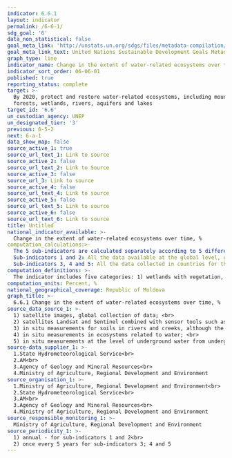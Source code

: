 ```yaml
---
indicator: 6.6.1
layout: indicator
permalink: /6-6-1/
sdg_goal: '6'
data_non_statistical: false
goal_meta_link: 'http://unstats.un.org/sdgs/files/metadata-compilation/Metadata-Goal-6.pdf'
goal_meta_link_text: United Nations Sustainable Development Goals Metadata (pdf 428kB)
graph_type: line
indicator_name: Change in the extent of water-related ecosystems over time
indicator_sort_order: 06-06-01
published: true
reporting_status: complete
target: >-
  By 2020, protect and restore water-related ecosystems, including mountains,
  forests, wetlands, rivers, aquifers and lakes
target_id: '6.6'
un_custodian_agency: UNEP
un_designated_tier: '3'
previous: 6-5-2
next: 6-a-1
data_show_map: false
source_active_1: true
source_url_text_1: Link to source
source_active_2: false
source_url_text_2: Link to Source
source_active_3: false
source_url_3: Link to source
source_active_4: false
source_url_text_4: Link to source
source_active_5: false
source_url_text_5: Link to source
source_active_6: false
source_url_text_6: Link to source
title: Untitled
national_indicator_available: >-
  Change in the extent of water-related ecosystems over time, %
computation_calculations:>-
  The 5 sub-indicators are calculated separately according to 5 different methodologies: Sub-indicator 1: Spatial extension of water-related ecosystems; Sub-indicator 2: Quality of lakes and artificial water bodies; Sub-indicator 3: Quantity (discharge) of water in rivers and creeks; Sub-indicator 4: Quality of water-related ecosystems; Sub-indicator 5: Quantity of underground water from aquifers.<br> 
  Sub-indicators 1 and 2: All the data available at the global level, generated for these sub-indicators, are shared with countries for validation. These geospatial data will be generated annually at the national, subnational and water levels. While these data are generated annually, the measurement for verifying the changes needs to be carried out once per 5 years. The annual validated data will be used by specialised agencies to generate percentage changes on behalf of the countries. <br> 
  Sub-indicators 3, 4 and 5: All the data collected in countries for these sub-indicators will be sent to specialised agencies for verification and control for quality assurance, in line with the minimum criteria of the methodology. This analysis process will be facilitated through communication via email through the global assistance service. After analysis of annual „raw” data, the calculation of percentage changes will be finished and validated between the specialised agencies and the national representative.
computation_definitions: >-
  The indicator includes five categories: 1) wetlands with vegetation, 2) rivers and creeks, 3) lakes, 4) aquifer  5) artificial water bodies. The indicator is divided in 5 sub-indicators for capturing different sources of data and methodologies, which are necessary for monitoring the components of the indicator. The data sources derive from a combination of soils samples and observations regarding the soil. Depending on the type of ecosystem and type of measured degree, the methodology for collecting data may differ a lot. 
computation_units: Percent, %
national_geographical_coverage: Republic of Moldova
graph_title: >-
  6.6.1 Change in the extent of water-related ecosystems over time, % 
source_data_source_1: >-
  1) satellite images, global collection of data; <br> 
  2) satellites Landsat and Sentinel combined with sensor tools such as OLCI, MODIS and VIIRS; <br> 
  3) in situ measurements for soils in rivers and creeks, although the simulated data are also acceptable; <br> 
  4) in situ measurements in ecosystems related to water; <br> 
  5) in situ measurements at the level of underground water from underground aquifer, although the data are also simulated.  
source-data_supplier_1: >-
  1.State Hydrometeorological Service<br> 
  2.AM<br> 
  3.Agency of Geology and Mineral Resources<br> 
  4.Ministry of Agriculture, Regional Development and Environment
source_organisation_1: >-
  1.Ministry of Agriculture, Regional Development and Environment<br> 
  2.State Hydrometeorological Service<br>
  3.AM<br> 
  3.Agency of Geology and Mineral Resources<br> 
  4.Ministry of Agriculture, Regional Development and Environment
source_responsible_monitoring_1: >-
  Ministry of Agriculture, Regional Development and Environment
source_periodicity_1: >-
  1) annual - for sub-indicators 1 and 2<br> 
  2) once every 5 years for sub-indicators 3; 4 and 5
---
```

